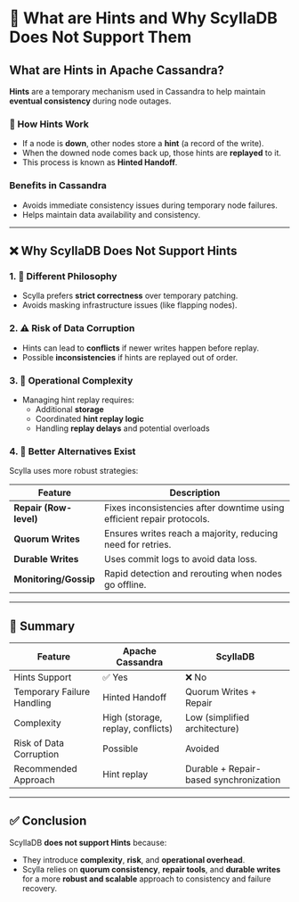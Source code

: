 
# 📌 What are Hints and Why ScyllaDB Does Not Support Them

## What are Hints in Apache Cassandra?

**Hints** are a temporary mechanism used in Cassandra to help maintain **eventual consistency** during node outages.

### 🔧 How Hints Work

- If a node is **down**, other nodes store a **hint** (a record of the write).
- When the downed node comes back up, those hints are **replayed** to it.
- This process is known as **Hinted Handoff**.

### Benefits in Cassandra

- Avoids immediate consistency issues during temporary node failures.
- Helps maintain data availability and consistency.

---

## ❌ Why ScyllaDB Does Not Support Hints

### 1. 🧱 Different Philosophy

- Scylla prefers **strict correctness** over temporary patching.
- Avoids masking infrastructure issues (like flapping nodes).

### 2. ⚠️ Risk of Data Corruption

- Hints can lead to **conflicts** if newer writes happen before replay.
- Possible **inconsistencies** if hints are replayed out of order.

### 3. 🚨 Operational Complexity

- Managing hint replay requires:
  - Additional **storage**
  - Coordinated **hint replay logic**
  - Handling **replay delays** and potential overloads

### 4. 🧠 Better Alternatives Exist

Scylla uses more robust strategies:

| Feature                 | Description                                                              |
|-------------------------|--------------------------------------------------------------------------|
| **Repair (Row-level)**  | Fixes inconsistencies after downtime using efficient repair protocols.   |
| **Quorum Writes**       | Ensures writes reach a majority, reducing need for retries.              |
| **Durable Writes**      | Uses commit logs to avoid data loss.                                     |
| **Monitoring/Gossip**   | Rapid detection and rerouting when nodes go offline.                     |

---

## 🧠 Summary

| Feature                    | Apache Cassandra                   | ScyllaDB                                  |
|----------------------------|------------------------------------|--------------------------------------------|
| Hints Support              | ✅ Yes                             | ❌ No                                      |
| Temporary Failure Handling | Hinted Handoff                    | Quorum Writes + Repair                     |
| Complexity                 | High (storage, replay, conflicts) | Low (simplified architecture)              |
| Risk of Data Corruption    | Possible                          | Avoided                                    |
| Recommended Approach       | Hint replay                       | Durable + Repair-based synchronization     |

---

## ✅ Conclusion

ScyllaDB **does not support Hints** because:

- They introduce **complexity**, **risk**, and **operational overhead**.
- Scylla relies on **quorum consistency**, **repair tools**, and **durable writes** for a more **robust and scalable** approach to consistency and failure recovery.

